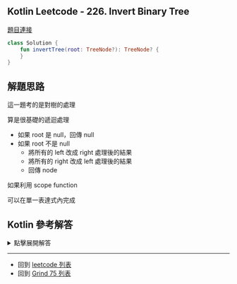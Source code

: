 ## Kotlin Leetcode - 226. Invert Binary Tree

[題目連接](https://leetcode.com/problems/invert-binary-tree/)

```kotlin
class Solution {
    fun invertTree(root: TreeNode?): TreeNode? {
    }
}
```

## 解題思路

這一題考的是對樹的處理

算是很基礎的遞迴處理

- 如果 root 是 null，回傳 null
- 如果 root 不是 null
	- 將所有的 left 改成 right 處理後的結果
	- 將所有的 right 改成 left 處理後的結果
	- 回傳 node

如果利用 scope function

可以在單一表達式內完成

## Kotlin 參考解答


<details>
  <summary markdown='span'>點擊展開解答</summary>

```kotlin
class Solution {
    fun invertTree(root: TreeNode?): TreeNode? {
        if(root == null) return null
        
        val node = TreeNode(root.`val`)
        node.left = invertTree(root.right)
        node.right = invertTree(root.left)

        return node
    }
}
```

單一表達式內完成的方式如下

```kotlin
class Solution {
    fun invertTree(root: TreeNode?): TreeNode? = 
        when (root) {
            null -> null
            else -> TreeNode(root.`val`).also {
                it.left = invertTree(root.right)
                it.right = invertTree(root.left)
            }
        }
}
```


</details>

------

- 回到 [leetcode 列表](index.md)
- 回到 [Grind 75 列表](grind75.md)

